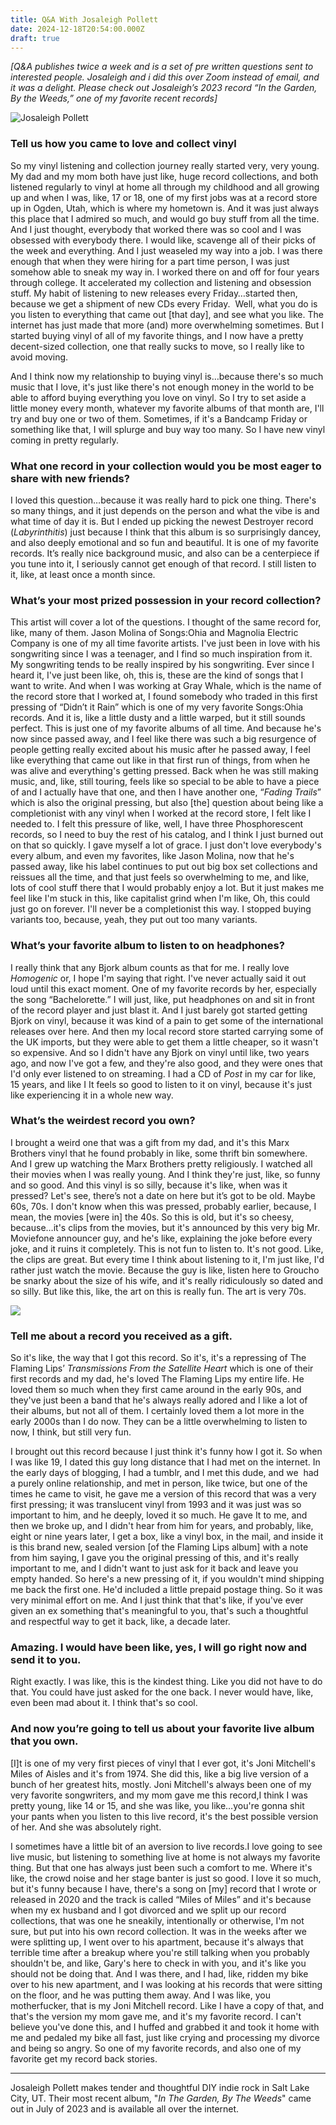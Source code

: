 ```yaml
---
title: Q&A With Josaleigh Pollett
date: 2024-12-18T20:54:00.000Z
draft: true
---
```

*\[Q&A publishes twice a week and is a set of pre written questions sent to interested people. Josaleigh and i did this over Zoom instead of email, and it was a delight. Please check out Josaleigh’s 2023 record “In the Garden, By the Weeds,” one of my favorite recent records]*


![Josaleigh Pollett](/images/upload/image1-jp.png "Josaleigh Pollett with Joni Mitchell's \\\"Miles of Aisles\\\"")


### Tell us how you came to love and collect vinyl


So my vinyl listening and collection journey really started very, very young. My dad and my mom both have just like, huge record collections, and both listened regularly to vinyl at home all through my childhood and all growing up and when I was, like, 17 or 18, one of my first jobs was at a record store up in Ogden, Utah, which is where my hometown is. And it was just always  this place that I admired so much, and would go buy stuff from all the time. And I just thought, everybody that worked there was so cool and I was obsessed with everybody there. I would like, scavenge all of their picks of the week and everything. And I just weaseled my way into a job. I was there enough that when they were hiring for a part time person, I was just somehow able to sneak my way in. I worked there on and off for four years through college. It accelerated my collection and listening and obsession stuff. My habit of listening to new releases every Friday…started then, because we get a shipment of new CDs every Friday.  Well, what you do is you listen to everything that came out \[that day], and see what you like. The internet has just made that more (and) more overwhelming sometimes. But I started buying vinyl of all of my favorite things, and I now have a pretty decent-sized collection, one that really sucks to move, so I really like to avoid moving.


And I think now my relationship to buying vinyl is…because there's so much music that I love, it's just like there's not enough money in the world to be able to afford buying everything you love on vinyl. So I try to set aside a little money every month, whatever my favorite albums of that month are, I'll try and buy one or two of them. Sometimes, if it's a Bandcamp Friday or something like that, I will splurge and buy way too many. So I have new vinyl coming in pretty regularly. 


### What one record in your collection would you be most eager to share with new friends?


I loved this question…because it was really hard to pick one thing. There's so many things, and it just depends on the person and what the vibe is and what time of day it is. But I ended up picking the newest Destroyer record (*Labyrinthitis*) just because I think that this album is so surprisingly dancey, and also deeply emotional and so fun and beautiful. It is one of my favorite records. It’s really nice background music, and also can be a centerpiece if you tune into it, I seriously cannot get enough of that record. I still listen to it, like, at least once a month since.


### What’s your most prized possession in your record collection?


This artist will cover a lot of the questions. I thought of the same record for, like, many of them. Jason Molina of Songs:Ohia and Magnolia Electric Company is one of my all time favorite artists. I've just been in love with his songwriting since I was a teenager, and I find so much inspiration from it. My songwriting tends to be really inspired by his songwriting. Ever since I heard it, I've just been like, oh, this is, these are the kind of songs that I want to write. And when I was working at Gray Whale, which is the name of the record store that I worked at, I found somebody who traded in this first pressing of “Didn’t it Rain” which is one of my very favorite Songs:Ohia records. And it is, like a little dusty and a little warped, but it still sounds perfect. This is just one of my favorite albums of all time. And because he's now since passed away, and I feel like there was such a big resurgence of people getting really excited about his music after he passed away, I feel like everything that came out like in that first run of things, from when he was alive and everything's getting pressed. Back when he was still making music, and, like, still touring, feels like so special to be able to have a piece of and I actually have that one, and then I have another one, “*Fading Trails*” which is also the original pressing, but also \[the] question about being like a completionist with any vinyl when I worked at the record store, I felt like I needed to. I felt this pressure of like, well, I have three Phosphorescent records, so I need to buy the rest of his catalog, and I think I just burned out on that so quickly. I gave myself a lot of grace. I just don't love everybody's every album, and even my favorites, like Jason Molina, now that he's passed away, like his label continues to put out big box set collections and reissues all the time, and that just feels so overwhelming to me, and like, lots of cool stuff there that I would probably enjoy a lot. But it just makes me feel like I'm stuck in this, like capitalist grind when I'm like, Oh, this could just go on forever. I'll never be a completionist this way. I stopped buying variants too, because, yeah, they put out too many variants. 


### What’s your favorite album to listen to on headphones?


I really think that any Bjork album counts as that for me. I really love *Homogenic* or, I hope I'm saying that right. I've never actually said it out loud until this exact moment. One of my favorite records by her, especially the song “Bachelorette.” I will just, like, put headphones on and sit in front of the record player and just blast it. And I just barely got started getting Bjork on vinyl, because it was kind of a pain to get some of the international releases over here. And then my local record store started carrying some of the UK imports, but they were able to get them a little cheaper, so it wasn't so expensive. And so I didn't have any Bjork on vinyl until like, two years ago, and now I've got a few, and they're also good, and they were ones that I'd only ever listened to on streaming. I had a CD of *Post* in my car for like, 15 years, and like I It feels so good to listen to it on vinyl, because it's just like experiencing it in a whole new way.


### What’s the weirdest record you own?


I brought a weird one that was a gift from my dad, and it's this Marx Brothers vinyl that he found probably in like, some thrift bin somewhere. And I grew up watching the Marx Brothers pretty religiously. I watched all their movies when I was really young. And I think they're just, like, so funny and so good. And this vinyl is so silly, because it's like, when was it pressed? Let's see, there’s not a date on here but it’s got to be old. Maybe 60s, 70s. I don't know when this was pressed, probably earlier, because, I mean, the movies \[were in] the 40s. So this is old, but it's so cheesy, because…it's clips from the movies, but it's announced by this very big Mr. Moviefone announcer guy, and he's like, explaining the joke before every joke, and it ruins it completely. This is not fun to listen to. It's not good. Like, the clips are great. But every time I think about listening to it, I'm just like, I'd rather just watch the movie. Because the guy is like, listen here to Groucho be snarky about the size of his wife, and it's really ridiculously so dated and so silly. But like this, like, the art on this is really fun. The art is very 70s.


![](/images/upload/image2.png)


### Tell me about a record you received as a gift.


So it's like, the way that I got this record. So it's, it's a repressing of The Flaming Lips’ *Transmissions From the Satellite Heart* which is one of their first records and my dad, he's loved The Flaming Lips my entire life. He loved them so much when they first came around in the early 90s, and they've just been a band that he's always really adored and I like a lot of their albums, but not all of them. I certainly loved them a lot more in the early 2000s than I do now. They can be a little overwhelming to listen to now, I think, but still very fun. 


I brought out this record because I just think it's funny how I got it. So when I was like 19, I dated this guy long distance that I had met on the internet. In the early days of blogging, I had a tumblr, and I met this dude, and we  had a purely online relationship, and met in person, like twice, but one of the times he came to visit, he gave me a version of this record that was a very first pressing; it was translucent vinyl from 1993 and it was just was so important to him, and he deeply, loved it so much. He gave It to me, and then we broke up, and I didn't hear from him for years, and probably, like, eight or nine years later, I get a box, like a vinyl box, in the mail, and inside it is this brand new, sealed version \[of the Flaming Lips album] with a note from him saying, I gave you the original pressing of this, and it's really important to me, and I didn't want to just ask for it back and leave you empty handed. So here's a new pressing of it, if you wouldn't mind shipping me back the first one. He'd included a little prepaid postage thing. So it was very minimal effort on me. And I just think that that's like, if you've ever given an ex something that's meaningful to you, that's such a thoughtful and respectful way to get it back, like, a decade later.


### Amazing. I would have been like, yes, I will go right now and send it to you.


Right exactly. I was like, this is the kindest thing. Like you did not have to do that. You could have just asked for the one back. I never would have, like, even been mad about it. I think that's so cool.


### And now you’re going to tell us about your favorite live album that you own.


\[I]t is one of my very first pieces of vinyl that I ever got, it's Joni Mitchell's Miles of Aisles and it's from 1974. She did this, like a big live version of a bunch of her greatest hits, mostly. Joni Mitchell's always been one of my very favorite songwriters, and my mom gave me this record,I think I was pretty young, like 14 or 15, and she was like, you like…you're gonna shit your pants when you listen to this live record, it's the best possible version of her. And she was absolutely right.


I sometimes have a little bit of an aversion to live records.I love going to see live music, but listening to something live at home is not always my favorite thing. But that one has always just been such a comfort to me. Where it's like, the crowd noise and her stage banter is just so good. I love it so much, but it's funny because I have, there's a song on \[my] record that I wrote or released in 2020 and the track is called “Miles of Miles” and it's because when my ex husband and I got divorced and we split up our record collections, that was one he sneakily, intentionally or otherwise, I'm not sure, but put into his own record collection. It was in the weeks after we were splitting up, I went over to his apartment, because it's always that  terrible time after a breakup where you're still talking when you probably shouldn't be, and like, Gary's here to check in with you, and it's like you should not be doing that. And I was there, and I had, like, ridden my bike over to his new apartment, and I was looking at his records that were sitting on the floor, and he was putting them away. And I was like, you motherfucker, that is my Joni Mitchell record. Like I have a copy of that, and that's the version my mom gave me, and it's my favorite record. I can't believe you've done this, and I huffed and grabbed it and took it home with me and pedaled my bike all fast, just like crying and processing my divorce and being so angry. So one of my favorite records, and also one of my favorite get my record back stories.


- - -


Josaleigh Pollett makes tender and thoughtful DIY indie rock in Salt Lake City, UT. Their most recent album, "*In The Garden, By The Weeds*" came out in July of 2023 and is available all over the internet.
